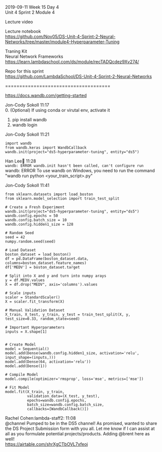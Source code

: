 2019-09-11 Week 15 Day 4  
Unit 4 Sprint 2 Module 4  
       
Lecture video  
<to be updated>  

Lecture notebook     
https://github.com/Nov05/DS-Unit-4-Sprint-2-Neural-Networks/tree/master/module4-Hyperparameter-Tuning      

Traning Kit   
Neural Network Frameworks    
https://learn.lambdaschool.com/ds/module/recTADQcdez9Xv274/       

Repo for this sprint  
https://github.com/LambdaSchool/DS-Unit-4-Sprint-2-Neural-Networks  

=====================================

https://docs.wandb.com/getting-started

Jon-Cody Sokoll 11:17  
0. (Optional) If using conda or virutal env, activate it
1. pip install wandb
2. wandb login

Jon-Cody Sokoll 11:21
```
import wandb
from wandb.keras import WandbCallback
wandb.init(project="ds5-hyperparameter-tuning", entity="ds5")
```

Han Lee:palm_tree: 11:28  
```wandb: ERROR wandb.init hasn't been called, can't configure run```   
wandb: ERROR To use wandb on Windows, you need to run the command "wandb run python <your_train_script>.py"

Jon-Cody Sokoll 11:41   
```
from sklearn.datasets import load_boston
from sklearn.model_selection import train_test_split

# Create a Fresh Experiment
wandb.init(project="ds5-hyperparameter-tuning", entity="ds5")
wandb.config.epochs = 50
wandb.config.batch_size = 10
wandb.config.hidden1_size = 128

# Random Seed
seed = 42
numpy.random.seed(seed)

# Load Dataset
boston_dataset = load_boston()
df = pd.DataFrame(boston_dataset.data, columns=boston_dataset.feature_names)
df['MEDV'] = boston_dataset.target

# Split into X and y and turn into numpy arays
y = df.MEDV.values
X = df.drop("MEDV", axis='columns').values

# Scale inputs
scaler = StandardScaler()
X = scaler.fit_transform(X)

# Manual Validation Dataset
X_train, X_test, y_train, y_test = train_test_split(X, y, test_size=0.33, random_state=seed)

# Important Hyperparameters
inputs = X.shape[1]


# Create Model
model = Sequential()
model.add(Dense(wandb.config.hidden1_size, activation='relu', input_shape=(inputs,)))
model.add(Dense(64, activation='relu'))
model.add(Dense(1))

# Compile Model
model.compile(optimizer='rmsprop', loss='mse', metrics=['mse'])

# Fit Model
model.fit(X_train, y_train, 
          validation_data=(X_test, y_test), 
          epochs=wandb.config.epochs, 
          batch_size=wandb.config.batch_size,
          callbacks=[WandbCallback()])
```

Rachel Cohen:lambda-staff2: 11:08      
@channel Pumped to be in the DS5 channel! As promised, wanted to share the DS Project Submission form with you all. Let me know if I can assist at all as you formulate potential projects/products. Adding @brent here as well!    
https://airtable.com/shrXgCTbOVL7xfeoj   

